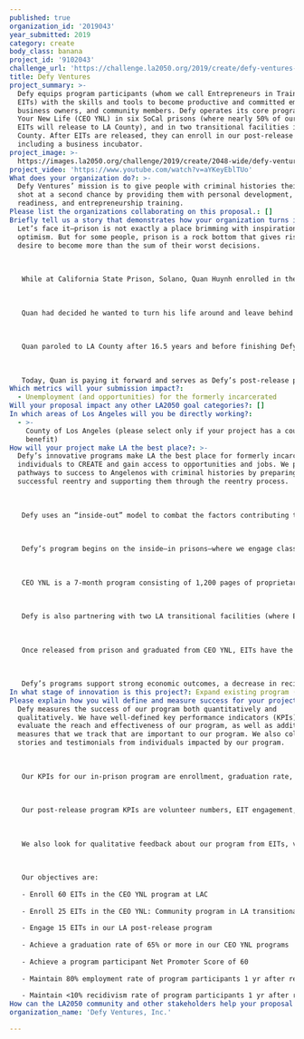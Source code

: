 ```yaml
---
published: true
organization_id: '2019043'
year_submitted: 2019
category: create
body_class: banana
project_id: '9102043'
challenge_url: 'https://challenge.la2050.org/2019/create/defy-ventures-inc/'
title: Defy Ventures
project_summary: >-
  Defy equips program participants (whom we call Entrepreneurs in Training, or
  EITs) with the skills and tools to become productive and committed employees,
  business owners, and community members. Defy operates its core program, CEO of
  Your New Life (CEO YNL) in six SoCal prisons (where nearly 50% of our current
  EITs will release to LA County), and in two transitional facilities in LA
  County. After EITs are released, they can enroll in our post-release programs,
  including a business incubator.
project_image: >-
  https://images.la2050.org/challenge/2019/create/2048-wide/defy-ventures-inc.jpg
project_video: 'https://www.youtube.com/watch?v=aYKeyEblTUo'
What does your organization do?: >-
  Defy Ventures’ mission is to give people with criminal histories their best
  shot at a second chance by providing them with personal development, career
  readiness, and entrepreneurship training.
Please list the organizations collaborating on this proposal.: []
Briefly tell us a story that demonstrates how your organization turns inspiration into impact.: >-
  Let’s face it—prison is not exactly a place brimming with inspiration and
  optimism. But for some people, prison is a rock bottom that gives rise to the
  desire to become more than the sum of their worst decisions. 
   
   
   
   While at California State Prison, Solano, Quan Huynh enrolled in the first-ever Defy cohort. Quan was arrested multiple times as a gang member and served 22 years in correctional facilities—both juvenile detention and prison. He was serving a 15-to-life sentence for murder when he joined Defy’s program. 
   
   
   
   Quan had decided he wanted to turn his life around and leave behind a positive legacy, even if he only had the opportunity to do it behind bars. While incarcerated, he became certified as an addiction specialist and served as a team coordinator with the Alternatives to Violence Project. One afternoon, a friend who had come back from a presentation told Quan he “had to check out Defy.” With its focus on entrepreneurship, transformation, and redemption, Defy seemed like a perfect fit for Quan. 
   
   
   
   Quan paroled to LA County after 16.5 years and before finishing Defy’s program, which he completed after his release. Six months later, he launched his business, Jade Janitors, Inc., after placing in Defy’s business pitch competitions. In 2018, Quan earned almost $130K in revenue and employed seven people, five of whom are formerly incarcerated. Quan also helped create his family’s business, Monarch 9 Cafe, from concept to daily operations nine months after his release. Defy gave Quan access to a robust community of mentors and supporters, who helped him along his entrepreneurial journey and led to him attending MasterMind Talks, which opened up speaking opportunities and a chance to start writing a book about his experiences.
   
   
   
   Today, Quan is paying it forward and serves as Defy’s post-release program manager for Southern California. At Defy, Quan supports EITs’ success by developing partnerships with service providers, facilitating EITs’ learning, and connecting them to networks and resources. Quan embodies the spirit of defying the odds and his journey is a testament to the power of second chances.
Which metrics will your submission impact?:
  - Unemployment (and opportunities) for the formerly incarcerated
Will your proposal impact any other LA2050 goal categories?: []
In which areas of Los Angeles will you be directly working?:
  - >-
    County of Los Angeles (please select only if your project has a countywide
    benefit)
How will your project make LA the best place?: >-
  Defy’s innovative programs make LA the best place for formerly incarcerated
  individuals to CREATE and gain access to opportunities and jobs. We provide
  pathways to success to Angelenos with criminal histories by preparing them for
  successful reentry and supporting them through the reentry process.
   
   
   
   Defy uses an “inside-out” model to combat the factors contributing to cycles of recidivism and poverty plaguing the 43,000+ Angelenos with criminal histories who struggle to find work and a legal, sustainable livelihood. We leverage the entrepreneurial spirit and talents of people with criminal histories and provide them with the tools and skills to redirect their talents toward legal businesses and jobs. With the support of LA2050 grant funds, Defy will serve over 100 Entrepreneurs in Training (EITs) in LA Country with our full life-cycle of programs. 
   
   
   
   Defy’s program begins on the inside—in prisons—where we engage classes of EITs in our CEO of Your New Life (CEO YNL) program. With grant funds, we will begin our sixth class of 60 EITs at California State Prison, Los Angeles County (LAC) in August 2019.
   
   
   
   CEO YNL is a 7-month program consisting of 1,200 pages of proprietary curriculum content, supplementary video-based instruction, regular classes and peer discussion, exciting events with executive volunteers, mentorship and coaching, and the creation of deliverables including a resume, personal statement, and business concept plan. CEO YNL culminates in a Shark Tank-style pitch competition and cap and gown graduation, after which EITs earn a certificate of completion. Our program model is aligned with the evidence-based conceptual framework “5-Key Model for Reentry,” which focuses on elements of well-being for returning citizens: meaningful work trajectories, healthy thinking habits, positive coping strategies, positive social activities, and positive social relationships.
   
   
   
   Defy is also partnering with two LA transitional facilities (where EITs are no longer in prison and are reentering society), one for men and one for women, to provide the CEO YNL program. With grant funds, we can launch another class of 25 EITs as early as June 2019.
   
   
   
   Once released from prison and graduated from CEO YNL, EITs have the opportunity to enroll in Defy’s post-release program, which further eases the reentry process and trains them to gain and sustain meaningful employment (through workshops and events), develop and launch profitable businesses (through an incubator program), and become more engaged family and community members. 
   
   
   
   Defy’s programs support strong economic outcomes, a decrease in recidivism, and increased well-being for participants, volunteers, and the communities in which they live. The employment rate of Defy graduates is more than 82%, and their return-to-prison rate is less than 5%, as opposed to an average of more than 50% for formerly incarcerated individuals in California.
In what stage of innovation is this project?: Expand existing program (expanding and continuing ongoing successful projects)
Please explain how you will define and measure success for your project.: >-
  Defy measures the success of our program both quantitatively and
  qualitatively. We have well-defined key performance indicators (KPIs) to
  evaluate the reach and effectiveness of our program, as well as additional
  measures that we track that are important to our program. We also collect
  stories and testimonials from individuals impacted by our program. 
   
   
   
   Our KPIs for our in-prison program are enrollment, graduation rate, final exam passage rate, Net Promoter Score (survey) among EITs and correctional staff, volunteer involvement, and EIT program satisfaction (survey). We also track EIT well-being (based on survey instrument).
   
   
   
   Our post-release program KPIs are volunteer numbers, EIT engagement, employment, recidivism, program satisfaction, and incubator completion. We also track business launched and other business startup metrics.
   
   
   
   We also look for qualitative feedback about our program from EITs, volunteers, prison administration and staff, and others who are involved with Defy both through surveys and in-person interviews. Our staff members who have regular, direct contact with our EITs gain insight into the value our program is providing in real time. 
   
   
   
   Our objectives are:
   
   - Enroll 60 EITs in the CEO YNL program at LAC
   
   - Enroll 25 EITs in the CEO YNL: Community program in LA transitional facilities
   
   - Engage 15 EITs in our LA post-release program
   
   - Achieve a graduation rate of 65% or more in our CEO YNL programs
   
   - Achieve a program participant Net Promoter Score of 60
   
   - Maintain 80% employment rate of program participants 1 yr after release 
   
   - Maintain <10% recidivism rate of program participants 1 yr after release
How can the LA2050 community and other stakeholders help your proposal succeed?: []
organization_name: 'Defy Ventures, Inc.'

---
```


